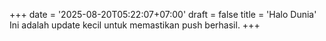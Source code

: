 +++
date = '2025-08-20T05:22:07+07:00'
draft = false
title = 'Halo Dunia'
Ini adalah update kecil untuk memastikan push berhasil.
+++

